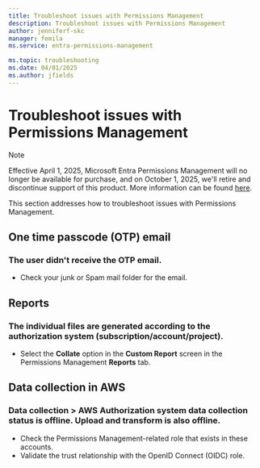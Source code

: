 ```yaml
---
title: Troubleshoot issues with Permissions Management
description: Troubleshoot issues with Permissions Management
author: jenniferf-skc
manager: femila
ms.service: entra-permissions-management

ms.topic: troubleshooting
ms.date: 04/01/2025
ms.author: jfields
---
```


# Troubleshoot issues with Permissions Management

> [!NOTE]
> Effective April 1, 2025, Microsoft Entra Permissions Management will no longer be available for purchase, and on October 1, 2025, we'll retire and discontinue support of this product. More information can be found [here](aka.ms/MEPMretire).

This section addresses how to troubleshoot issues with Permissions Management.

## One time passcode (OTP) email

### The user didn't receive the OTP email.

- Check your junk or Spam mail folder for the email.

## Reports

### The individual files are generated according to the authorization system (subscription/account/project).

- Select the **Collate** option in the **Custom Report** screen in the Permissions Management **Reports** tab.

## Data collection in AWS

### Data collection > AWS Authorization system data collection status is offline. Upload and transform is also offline.

- Check the Permissions Management-related role that exists in these accounts.
- Validate the trust relationship with the OpenID Connect (OIDC) role.

<!---Next steps--->

